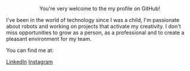 <p align="center">You're very welcome to the my profile on GitHub!</p>

<p>I've been in the world of technology since I was a child, I'm passionate about robots and working on projects that activate my creativity. I don't miss opportunities to grow as a person, as a professional and to create a pleasant environment for my team.</p>

<p>You can find me at:</p>
<a href="www.linkedin.com/in/laysaalves">LinkedIn</a>
<a href="instagram.com/layseiras_">Instagram</a>


